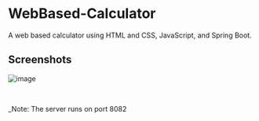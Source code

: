 # WebBased-Calculator
A web based calculator using HTML and CSS, JavaScript, and Spring Boot. 
## Screenshots
![image](https://user-images.githubusercontent.com/58489322/168916203-a2090acc-c7bd-4ff1-ae37-8d5add0eaf9d.png)

<br>

_Note: The server runs on port 8082


